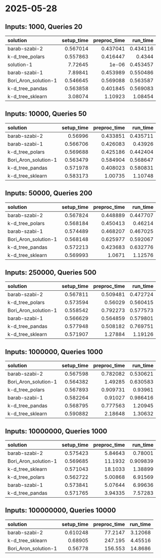 # 2025-05-28

## Inputs: 1000, Queries 20

| solution             |   setup_time |   preproc_time |   run_time |
|:---------------------|-------------:|---------------:|-----------:|
| barab-szabi-2        |     0.567014 |       0.437041 |   0.434116 |
| k-d_tree_polars      |     0.557863 |       0.416447 |   0.4344   |
| solution-1           |     7.72645  |       1e-06    |   0.453457 |
| barab-szabi-1        |     7.89841  |       0.453989 |   0.550486 |
| Bori_Aron_solution-1 |     0.546645 |       0.569088 |   0.563587 |
| k-d_tree_pandas      |     0.563858 |       0.401845 |   0.569083 |
| k-d_tree_sklearn     |     3.08074  |       1.10923  |   1.08454  |

## Inputs: 10000, Queries 50

| solution             |   setup_time |   preproc_time |   run_time |
|:---------------------|-------------:|---------------:|-----------:|
| barab-szabi-2        |     0.56996  |       0.433851 |   0.435711 |
| barab-szabi-1        |     0.566706 |       0.426083 |   0.43926  |
| k-d_tree_polars      |     0.569688 |       0.425186 |   0.442404 |
| Bori_Aron_solution-1 |     0.563479 |       0.584904 |   0.568647 |
| k-d_tree_pandas      |     0.571978 |       0.408023 |   0.580831 |
| k-d_tree_sklearn     |     0.583173 |       1.00735  |   1.10748  |

## Inputs: 50000, Queries 200

| solution             |   setup_time |   preproc_time |   run_time |
|:---------------------|-------------:|---------------:|-----------:|
| barab-szabi-2        |     0.567824 |       0.448889 |   0.447707 |
| k-d_tree_polars      |     0.568184 |       0.450413 |   0.46214  |
| barab-szabi-1        |     0.574489 |       0.468207 |   0.467025 |
| Bori_Aron_solution-1 |     0.568148 |       0.625977 |   0.592067 |
| k-d_tree_pandas      |     0.572213 |       0.423683 |   0.632776 |
| k-d_tree_sklearn     |     0.569993 |       1.0671   |   1.12576  |

## Inputs: 250000, Queries 500

| solution             |   setup_time |   preproc_time |   run_time |
|:---------------------|-------------:|---------------:|-----------:|
| barab-szabi-2        |     0.567811 |       0.509481 |   0.472724 |
| k-d_tree_polars      |     0.573594 |       0.56029  |   0.560415 |
| Bori_Aron_solution-1 |     0.558542 |       0.792273 |   0.577573 |
| barab-szabi-1        |     0.566629 |       0.564859 |   0.579801 |
| k-d_tree_pandas      |     0.577948 |       0.508182 |   0.769751 |
| k-d_tree_sklearn     |     0.571907 |       1.27884  |   1.19126  |

## Inputs: 1000000, Queries 1000

| solution             |   setup_time |   preproc_time |   run_time |
|:---------------------|-------------:|---------------:|-----------:|
| barab-szabi-2        |     0.567598 |       0.782082 |   0.530621 |
| Bori_Aron_solution-1 |     0.564382 |       1.49285  |   0.630583 |
| k-d_tree_polars      |     0.567893 |       0.909731 |   0.93961  |
| barab-szabi-1        |     0.582264 |       0.91027  |   0.986416 |
| k-d_tree_pandas      |     0.568795 |       0.777563 |   1.20945  |
| k-d_tree_sklearn     |     0.590882 |       2.18648  |   1.30632  |

## Inputs: 10000000, Queries 1000

| solution             |   setup_time |   preproc_time |   run_time |
|:---------------------|-------------:|---------------:|-----------:|
| barab-szabi-2        |     0.575423 |        5.84643 |   0.78001  |
| Bori_Aron_solution-1 |     0.569685 |       11.1932  |   0.909839 |
| k-d_tree_sklearn     |     0.571043 |       18.1033  |   1.38899  |
| k-d_tree_polars      |     0.562722 |        5.00868 |   6.91569  |
| barab-szabi-1        |     0.573841 |        5.07644 |   6.99636  |
| k-d_tree_pandas      |     0.571765 |        3.94335 |   7.57283  |

## Inputs: 100000000, Queries 10000

| solution             |   setup_time |   preproc_time |   run_time |
|:---------------------|-------------:|---------------:|-----------:|
| barab-szabi-2        |     0.610248 |        77.2147 |    3.12068 |
| k-d_tree_sklearn     |     0.68905  |       247.195  |    4.45516 |
| Bori_Aron_solution-1 |     0.56778  |       156.553  |   14.8686  |